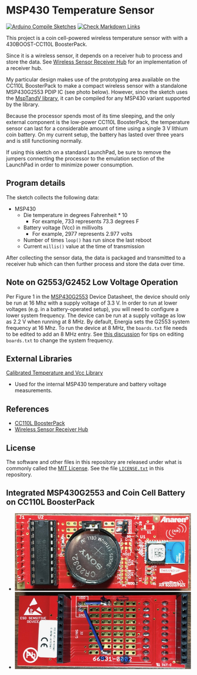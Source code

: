 # MSP430 Temperature Sensor

[![Arduino Compile Sketches](https://github.com/Andy4495/MSP430LowPowerTempSensor/actions/workflows/arduino-compile-sketches.yml/badge.svg)](https://github.com/Andy4495/MSP430LowPowerTempSensor/actions/workflows/arduino-compile-sketches.yml)
[![Check Markdown Links](https://github.com/Andy4495/MSP430LowPowerTempSensor/actions/workflows/CheckMarkdownLinks.yml/badge.svg)](https://github.com/Andy4495/MSP430LowPowerTempSensor/actions/workflows/CheckMarkdownLinks.yml)

This project is a coin cell-powered wireless temperature sensor with with a
430BOOST-CC110L BoosterPack.

Since it is a wireless sensor, it depends on a receiver hub to process and
store the data. See [Wireless Sensor Receiver Hub](https://github.com/Andy4495/Wireless-Sensor-Receiver-Hub)
for an implementation of a receiver hub.

My particular design makes use of the prototyping area available on the CC110L
BoosterPack to make a compact wireless sensor with a standalone MSP430G2553
PDIP IC (see photo below). However, since the sketch uses the [MspTandV library](https://github.com/Andy4495/mspTandV), it can be compiled for any MSP430 variant
supported by the library.

Because the processor spends most of its time sleeping, and the only external
component is the low-power CC110L BoosterPack, the temperature sensor can
last for a considerable amount of time using a single 3 V lithium coin battery. On my current setup, the battery has lasted over three years and is still functioning normally.

If using this sketch on a standard LaunchPad, be sure to remove the jumpers
connecting the processor to the emulation section of the LaunchPad in order
to minimize power consumption.

## Program details

The sketch collects the following data:

- MSP430
  - Die temperature in degrees Fahrenheit * 10
    - For example, 733 represents 73.3 degrees F
  - Battery voltage (Vcc) in millivolts
    - For example, 2977 represents 2.977 volts
  - Number of times `loop()` has run since the last reboot
  - Current `millis()` value at the time of transmission

After collecting the sensor data, the data is packaged and transmitted to a
receiver hub which can then further process and store the data over time.

## Note on G2553/G2452 Low Voltage Operation

Per Figure 1 in the [MSP430G2553][1] Device Datasheet, the device should only be run at 16 Mhz with a supply voltage of 3.3 V. In order to run at lower voltages (e.g. in a battery-operated setup), you will need to configure a lower system frequency. The device can be run at a supply voltage as low as 2.2 V when running at 8 MHz. By default, Energia sets the G2553 system frequency at 16 Mhz. To run the device at 8 MHz, the `boards.txt` file needs to be edited to add an 8 MHz entry. See [this discussion](https://forum.43oh.com/topic/4094-msp430g2553-1mhz-or-16mhz-how-to-set-it/)
for tips on editing `boards.txt` to change the system frequency.

## External Libraries

[Calibrated Temperature and Vcc Library](https://github.com/Andy4495/mspTandV)

- Used for the internal MSP430 temperature and battery voltage measurements.

## References

- [CC110L BoosterPack](http://www.ti.com/tool/430BOOST-CC110L)
- [Wireless Sensor Receiver Hub](https://github.com/Andy4495/Wireless-Sensor-Receiver-Hub)

## License

The software and other files in this repository are released under what is commonly called the [MIT License][100]. See the file [`LICENSE.txt`][101] in this repository.

## Integrated MSP430G2553 and Coin Cell Battery on CC110L BoosterPack

- ![Board Front](jpg/G2-Front.jpg)
- ![Board Back](jpg/G2-Back.jpg)

[1]: http://www.ti.com/lit/ds/symlink/msp430g2553.pdf
[100]: https://choosealicense.com/licenses/mit/
[101]: ./LICENSE.txt
[200]: https://github.com/Andy4495/MSP430LowPowerTempSensor
